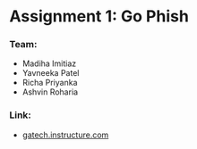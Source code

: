 # Assignment 1: Go Phish

### Team:
* Madiha Imitiaz
* Yavneeka Patel
* Richa Priyanka
* Ashvin Roharia

### Link:
* [gatech.instructure.com](http://gatech.instructure.roharia.com/) 
